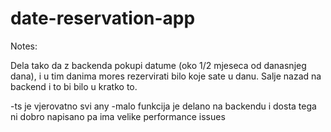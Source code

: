 # date-reservation-app

Notes:

Dela tako da z backenda pokupi datume (oko 1/2 mjeseca od danasnjeg dana), i u tim danima mores rezervirati bilo koje sate u danu. Salje nazad na backend i to bi bilo u kratko to.

-ts je vjerovatno svi any
-malo funkcija je delano na backendu i dosta tega ni dobro napisano pa ima velike performance issues
